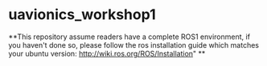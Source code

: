 # uavionics_workshop1

**This repository assume readers have a complete ROS1 environment, if you haven't done so, please follow the ros installation guide which matches your ubuntu version: http://wiki.ros.org/ROS/Installation" **

